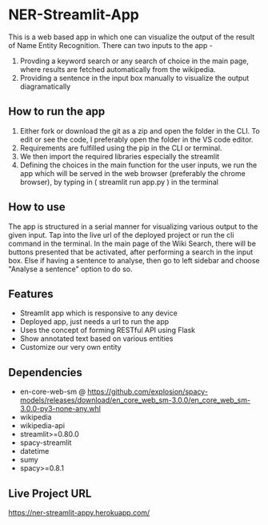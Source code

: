# NER-Streamlit-App

This is a web based app in which one can visualize the output of the result of Name Entity Recognition. There can two inputs to the app - 
1. Provding a keyword search or any search of choice in the main page, where results are fetched automatically from the wikipedia.
2. Providing a sentence in the input box manually to visualize the output diagramatically

## How to run the app

1. Either fork or download the git as a zip and open the folder in the CLI. To edit or see the code, I preferably open the folder in the VS code editor.
2. Requirements are fulfilled using the pip in the CLI or terminal.
3. We then import the required libraries especially the streamlit
4. Defining the choices in the main function for the user inputs, we run the app which will be served in the web browser (preferably the chrome browser), by typing in ( streamlit run app.py ) in the terminal

## How to use

The app is structured in a serial manner for visualizing various output to the given input. Tap into the live url of the deployed project or run the cli command in the terminal. In the main page of the Wiki Search, there will be buttons presented that be activated, after performing a search in the input box. Else if having a sentence to analyse, then go to left sidebar and choose "Analyse a sentence" option to do so. 

## Features

- Streamlit app which is responsive to any device
- Deployed app, just needs a url to run the app
- Uses the concept of forming RESTful API using Flask
- Show annotated text based on various entities
- Customize our very own entity

## Dependencies

- en-core-web-sm @ https://github.com/explosion/spacy-models/releases/download/en_core_web_sm-3.0.0/en_core_web_sm-3.0.0-py3-none-any.whl
- wikipedia
- wikipedia-api
- streamlit>=0.80.0
- spacy-streamlit
- datetime
- sumy
- spacy>=0.8.1

## Live Project URL

https://ner-streamlit-appy.herokuapp.com/
